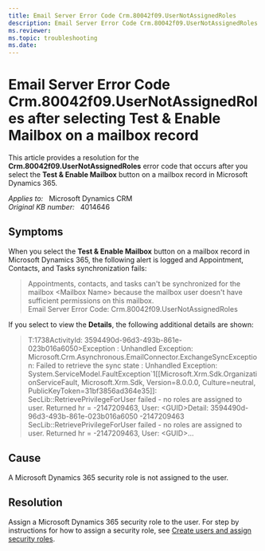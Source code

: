 ```yaml
---
title: Email Server Error Code Crm.80042f09.UserNotAssignedRoles
description: Email Server Error Code Crm.80042f09.UserNotAssignedRoles occurs after you select the Test & Enable Mailbox button on a mailbox record in Microsoft Dynamics 365. Provides a resolution.
ms.reviewer: 
ms.topic: troubleshooting
ms.date: 
---
```

# Email Server Error Code Crm.80042f09.UserNotAssignedRoles after selecting Test & Enable Mailbox on a mailbox record

This article provides a resolution for the **Crm.80042f09.UserNotAssignedRoles** error code that occurs after you select the **Test & Enable Mailbox** button on a mailbox record in Microsoft Dynamics 365.

_Applies to:_ &nbsp; Microsoft Dynamics CRM  
_Original KB number:_ &nbsp; 4014646

## Symptoms

When you select the **Test & Enable Mailbox** button on a mailbox record in Microsoft Dynamics 365, the following alert is logged and Appointment, Contacts, and Tasks synchronization fails:

> Appointments, contacts, and tasks can't be synchronized for the mailbox \<Mailbox Name> because the mailbox user doesn't have sufficient permissions on this mailbox.  
Email Server Error Code: Crm.80042f09.UserNotAssignedRoles

If you select to view the **Details**, the following additional details are shown:  

> T:1738ActivityId: 3594490d-96d3-493b-861e-023b016a6050>Exception : Unhandled Exception: Microsoft.Crm.Asynchronous.EmailConnector.ExchangeSyncException: Failed to retrieve the sync state : Unhandled Exception: System.ServiceModel.FaultException`1[[Microsoft.Xrm.Sdk.OrganizationServiceFault, Microsoft.Xrm.Sdk, Version=8.0.0.0, Culture=neutral, PublicKeyToken=31bf3856ad364e35]]: SecLib::RetrievePrivilegeForUser failed - no roles are assigned to user. Returned hr = -2147209463, User: \<GUID>Detail: 3594490d-96d3-493b-861e-023b016a6050 -2147209463 SecLib::RetrievePrivilegeForUser failed - no roles are assigned to user. Returned hr = -2147209463, User: \<GUID>...  

## Cause

A Microsoft Dynamics 365 security role is not assigned to the user.  

## Resolution

Assign a Microsoft Dynamics 365 security role to the user. For step by instructions for how to assign a security role, see [Create users and assign security roles](/power-platform/admin/create-users-assign-online-security-roles#BKMK_AssignSecurity).
